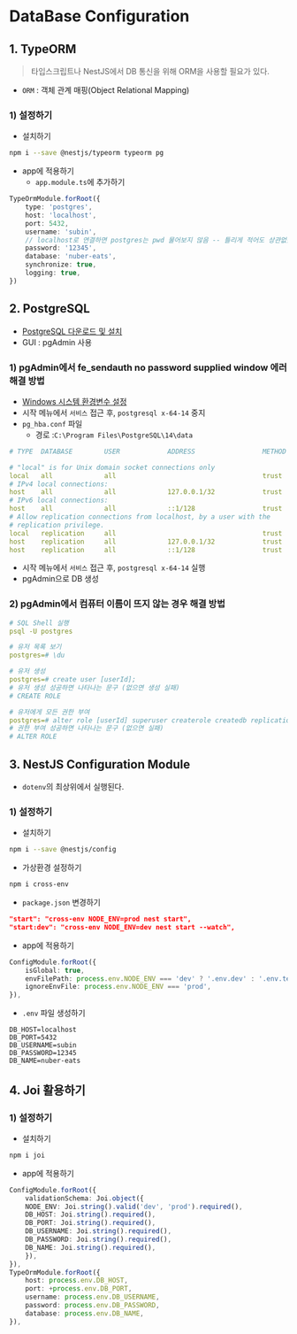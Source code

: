 # DataBase Configuration

## 1. TypeORM
> 타입스크립트나 NestJS에서 DB 통신을 위해 ORM을 사용할 필요가 있다.
- `ORM` : 객체 관계 매핑(Object Relational Mapping)

### 1) 설정하기
- 설치하기
```bash
npm i --save @nestjs/typeorm typeorm pg
```
- app에 적용하기
    - `app.module.ts`에 추가하기
```typescript   
TypeOrmModule.forRoot({
    type: 'postgres',
    host: 'localhost',
    port: 5432,
    username: 'subin',
    // localhost로 연결하면 postgres는 pwd 물어보지 않음 -- 틀리게 적어도 상관없음
    password: '12345',
    database: 'nuber-eats',
    synchronize: true,
    logging: true,
})
```

## 2. PostgreSQL
- [PostgreSQL 다운로드 및 설치](https://www.postgresql.org/download/)
- GUI : pgAdmin 사용

### 1) pgAdmin에서 fe_sendauth no password supplied window 에러 해결 방법
- [Windows 시스템 환경변수 설정](https://wookkk.tistory.com/entry/postgreSQL-%ED%99%98%EA%B2%BD-%EB%B3%80%EC%88%98-%EC%84%A4%EC%A0%95-win10)
- 시작 메뉴에서 `서비스` 접근 후, `postgresql x-64-14` 중지
- `pg_hba.conf` 파일
    - 경로 :`C:\Program Files\PostgreSQL\14\data`
```yml
# TYPE  DATABASE        USER            ADDRESS                 METHOD

# "local" is for Unix domain socket connections only
local   all             all                                     trust
# IPv4 local connections:
host    all             all             127.0.0.1/32            trust
# IPv6 local connections:
host    all             all             ::1/128                 trust
# Allow replication connections from localhost, by a user with the
# replication privilege.
local   replication     all                                     trust
host    replication     all             127.0.0.1/32            trust
host    replication     all             ::1/128                 trust
```
- 시작 메뉴에서 `서비스` 접근 후, `postgresql x-64-14` 실행
- pgAdmin으로 DB 생성

### 2) pgAdmin에서 컴퓨터 이름이 뜨지 않는 경우 해결 방법
```yml
# SQL Shell 실행
psql -U postgres

# 유저 목록 보기
postgres=# \du

# 유저 생성
postgres=# create user [userId];
# 유저 생성 성공하면 나타나는 문구 (없으면 생성 실패)
# CREATE ROLE 

# 유저에게 모든 권한 부여
postgres=# alter role [userId] superuser createrole createdb replication bypassrls;
# 권한 부여 성공하면 나타나는 문구 (없으면 실패)
# ALTER ROLE
```

## 3. NestJS Configuration Module
- `dotenv`의 최상위에서 실행된다.

### 1) 설정하기
- 설치하기
```bash
npm i --save @nestjs/config
```
- 가상환경 설정하기
```bash
npm i cross-env
```
- `package.json` 변경하기
```json
"start": "cross-env NODE_ENV=prod nest start",
"start:dev": "cross-env NODE_ENV=dev nest start --watch",
```
- app에 적용하기
```typescript
ConfigModule.forRoot({
    isGlobal: true,
    envFilePath: process.env.NODE_ENV === 'dev' ? '.env.dev' : '.env.test',
    ignoreEnvFile: process.env.NODE_ENV === 'prod',
}),
```
- `.env` 파일 생성하기
```text
DB_HOST=localhost
DB_PORT=5432
DB_USERNAME=subin
DB_PASSWORD=12345
DB_NAME=nuber-eats
```

## 4. Joi 활용하기

### 1) 설정하기
- 설치하기
```bash
npm i joi
```
- app에 적용하기
```typescript
ConfigModule.forRoot({
    validationSchema: Joi.object({
    NODE_ENV: Joi.string().valid('dev', 'prod').required(),
    DB_HOST: Joi.string().required(),
    DB_PORT: Joi.string().required(),
    DB_USERNAME: Joi.string().required(),
    DB_PASSWORD: Joi.string().required(),
    DB_NAME: Joi.string().required(),
    }),
}),
TypeOrmModule.forRoot({
    host: process.env.DB_HOST,
    port: +process.env.DB_PORT,
    username: process.env.DB_USERNAME,
    password: process.env.DB_PASSWORD,
    database: process.env.DB_NAME,
}),
```